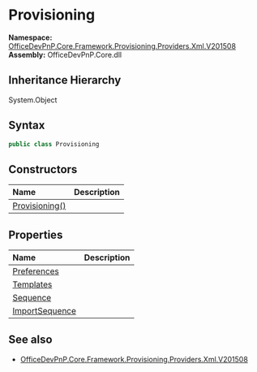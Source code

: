 # Provisioning
  

**Namespace:** [OfficeDevPnP.Core.Framework.Provisioning.Providers.Xml.V201508](OfficeDevPnP.Core.Framework.Provisioning.Providers.Xml.V201508.md)  
**Assembly:** OfficeDevPnP.Core.dll  
## Inheritance Hierarchy
System.Object  

## Syntax
```C#
public class Provisioning
```
## Constructors
|**Name**|**Description**|
|:-----|:-----|
| [Provisioning()](OfficeDevPnP.Core.Framework.Provisioning.Providers.Xml.V201508.Provisioning.ctor1.md) | 
## Properties
|**Name**|**Description**|
|:-----|:-----|
| [Preferences](OfficeDevPnP.Core.Framework.Provisioning.Providers.Xml.V201508.Provisioning.Preferences.md) | 
| [Templates](OfficeDevPnP.Core.Framework.Provisioning.Providers.Xml.V201508.Provisioning.Templates.md) | 
| [Sequence](OfficeDevPnP.Core.Framework.Provisioning.Providers.Xml.V201508.Provisioning.Sequence.md) | 
| [ImportSequence](OfficeDevPnP.Core.Framework.Provisioning.Providers.Xml.V201508.Provisioning.ImportSequence.md) | 
## See also
- [OfficeDevPnP.Core.Framework.Provisioning.Providers.Xml.V201508](OfficeDevPnP.Core.Framework.Provisioning.Providers.Xml.V201508.md)
